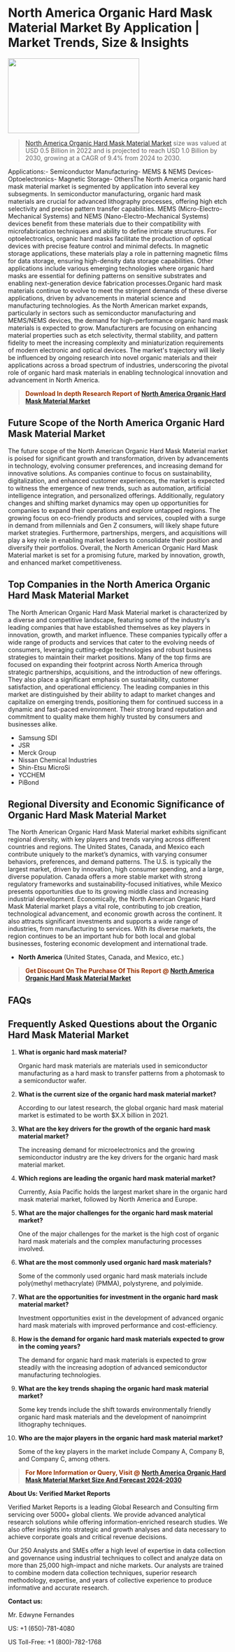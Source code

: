 <p><h1>North America Organic Hard Mask Material Market By Application | Market Trends, Size & Insights</h1><p><img class="aligncenter size-medium wp-image-105565" src="https://ffe5etoiles.com/wp-content/uploads/2025/01/MST7-300x171.png" alt="" width="300" height="171" /></p><blockquote><p><a href="https://www.verifiedmarketreports.com/download-sample/?rid=384636&utm_source=Github-NA&utm_medium=386" target="_blank">North America Organic Hard Mask Material Market</a>  size was valued at USD 0.5 Billion in 2022 and is projected to reach USD 1.0 Billion by 2030, growing at a CAGR of 9.4% from 2024 to 2030.</p></blockquote>Applications:- Semiconductor Manufacturing- MEMS & NEMS Devices- Optoelectronics- Magnetic Storage- OthersThe North America organic hard mask material market is segmented by application into several key subsegments. In semiconductor manufacturing, organic hard mask materials are crucial for advanced lithography processes, offering high etch selectivity and precise pattern transfer capabilities. MEMS (Micro-Electro-Mechanical Systems) and NEMS (Nano-Electro-Mechanical Systems) devices benefit from these materials due to their compatibility with microfabrication techniques and ability to define intricate structures. For optoelectronics, organic hard masks facilitate the production of optical devices with precise feature control and minimal defects. In magnetic storage applications, these materials play a role in patterning magnetic films for data storage, ensuring high-density data storage capabilities. Other applications include various emerging technologies where organic hard masks are essential for defining patterns on sensitive substrates and enabling next-generation device fabrication processes.Organic hard mask materials continue to evolve to meet the stringent demands of these diverse applications, driven by advancements in material science and manufacturing technologies. As the North American market expands, particularly in sectors such as semiconductor manufacturing and MEMS/NEMS devices, the demand for high-performance organic hard mask materials is expected to grow. Manufacturers are focusing on enhancing material properties such as etch selectivity, thermal stability, and pattern fidelity to meet the increasing complexity and miniaturization requirements of modern electronic and optical devices. The market's trajectory will likely be influenced by ongoing research into novel organic materials and their applications across a broad spectrum of industries, underscoring the pivotal role of organic hard mask materials in enabling technological innovation and advancement in North America.</p><blockquote><p><span style="color: #993300;"><strong>Download In depth Research Report of <a href="https://www.verifiedmarketreports.com/download-sample/?rid=384636&utm_source=Github-NA&utm_medium=386">North America Organic Hard Mask Material Market</a></strong></span></p></blockquote><h2>Future Scope of the North America Organic Hard Mask Material Market</h2><p>The future scope of the North American Organic Hard Mask Material market is poised for significant growth and transformation, driven by advancements in technology, evolving consumer preferences, and increasing demand for innovative solutions. As companies continue to focus on sustainability, digitalization, and enhanced customer experiences, the market is expected to witness the emergence of new trends, such as automation, artificial intelligence integration, and personalized offerings. Additionally, regulatory changes and shifting market dynamics may open up opportunities for companies to expand their operations and explore untapped regions. The growing focus on eco-friendly products and services, coupled with a surge in demand from millennials and Gen Z consumers, will likely shape future market strategies. Furthermore, partnerships, mergers, and acquisitions will play a key role in enabling market leaders to consolidate their position and diversify their portfolios. Overall, the North American Organic Hard Mask Material market is set for a promising future, marked by innovation, growth, and enhanced market competitiveness.</p><h2>Top Companies in the North America Organic Hard Mask Material Market</h2><p>The North American Organic Hard Mask Material market is characterized by a diverse and competitive landscape, featuring some of the industry's leading companies that have established themselves as key players in innovation, growth, and market influence. These companies typically offer a wide range of products and services that cater to the evolving needs of consumers, leveraging cutting-edge technologies and robust business strategies to maintain their market positions. Many of the top firms are focused on expanding their footprint across North America through strategic partnerships, acquisitions, and the introduction of new offerings. They also place a significant emphasis on sustainability, customer satisfaction, and operational efficiency. The leading companies in this market are distinguished by their ability to adapt to market changes and capitalize on emerging trends, positioning them for continued success in a dynamic and fast-paced environment. Their strong brand reputation and commitment to quality make them highly trusted by consumers and businesses alike.</p><p><ul><li>Samsung SDI </li><li> JSR </li><li> Merck Group </li><li> Nissan Chemical Industries </li><li> Shin-Etsu MicroSi </li><li> YCCHEM </li><li> PiBond</li></ul></p><h2>Regional Diversity and Economic Significance of Organic Hard Mask Material Market</h2><p>The North American Organic Hard Mask Material market exhibits significant regional diversity, with key players and trends varying across different countries and regions. The United States, Canada, and Mexico each contribute uniquely to the market’s dynamics, with varying consumer behaviors, preferences, and demand patterns. The U.S. is typically the largest market, driven by innovation, high consumer spending, and a large, diverse population. Canada offers a more stable market with strong regulatory frameworks and sustainability-focused initiatives, while Mexico presents opportunities due to its growing middle class and increasing industrial development. Economically, the North American Organic Hard Mask Material market plays a vital role, contributing to job creation, technological advancement, and economic growth across the continent. It also attracts significant investments and supports a wide range of industries, from manufacturing to services. With its diverse markets, the region continues to be an important hub for both local and global businesses, fostering economic development and international trade.</p><ul>    <li><strong>North America</strong> (United States, Canada, and Mexico, etc.)</li></ul><blockquote><p><span style="color: #993300;"><strong>Get Discount On The Purchase Of This Report @ <a href="https://www.verifiedmarketreports.com/ask-for-discount/?rid=384636&utm_source=Github-NA&utm_medium=386">North America Organic Hard Mask Material Market</a></strong></span></p></blockquote><h2>FAQs</h2><p><h2>Frequently Asked Questions about the Organic Hard Mask Material Market</h2><ol>  <li>    <strong>What is organic hard mask material?</div><div></strong>    <p>Organic hard mask materials are materials used in semiconductor manufacturing as a hard mask to transfer patterns from a photomask to a semiconductor wafer.</p>  </li>  <li>    <strong>What is the current size of the organic hard mask material market?</div><div></strong>    <p>According to our latest research, the global organic hard mask material market is estimated to be worth $X.X billion in 2021.</p>  </li>  <li>    <strong>What are the key drivers for the growth of the organic hard mask material market?</div><div></strong>    <p>The increasing demand for microelectronics and the growing semiconductor industry are the key drivers for the organic hard mask material market.</p>  </li>  <li>    <strong>Which regions are leading the organic hard mask material market?</div><div></strong>    <p>Currently, Asia Pacific holds the largest market share in the organic hard mask material market, followed by North America and Europe.</p>  </li>  <li>    <strong>What are the major challenges for the organic hard mask material market?</div><div></strong>    <p>One of the major challenges for the market is the high cost of organic hard mask materials and the complex manufacturing processes involved.</p>  </li>  <li>    <strong>What are the most commonly used organic hard mask materials?</div><div></strong>    <p>Some of the commonly used organic hard mask materials include poly(methyl methacrylate) (PMMA), polystyrene, and polyimide.</p>  </li>  <li>    <strong>What are the opportunities for investment in the organic hard mask material market?</div><div></strong>    <p>Investment opportunities exist in the development of advanced organic hard mask materials with improved performance and cost-efficiency.</p>  </li>  <li>    <strong>How is the demand for organic hard mask materials expected to grow in the coming years?</div><div></strong>    <p>The demand for organic hard mask materials is expected to grow steadily with the increasing adoption of advanced semiconductor manufacturing technologies.</p>  </li>  <li>    <strong>What are the key trends shaping the organic hard mask material market?</div><div></strong>    <p>Some key trends include the shift towards environmentally friendly organic hard mask materials and the development of nanoimprint lithography techniques.</p>  </li>  <li>    <strong>Who are the major players in the organic hard mask material market?</div><div></strong>    <p>Some of the key players in the market include Company A, Company B, and Company C, among others.</p>  </li></ol></body></html></p><blockquote><p><span style="color: #993300;"><strong>For More Information or Query, Visit @ <a href="https://www.verifiedmarketreports.com/product/organic-hard-mask-material-market/">North America Organic Hard Mask Material Market Size And Forecast 2024-2030</a></strong></span></p></blockquote><p><strong>About Us: Verified Market Reports</strong></p><p>Verified Market Reports is a leading Global Research and Consulting firm servicing over 5000+ global clients. We provide advanced analytical research solutions while offering information-enriched research studies. We also offer insights into strategic and growth analyses and data necessary to achieve corporate goals and critical revenue decisions.</p><p>Our 250 Analysts and SMEs offer a high level of expertise in data collection and governance using industrial techniques to collect and analyze data on more than 25,000 high-impact and niche markets. Our analysts are trained to combine modern data collection techniques, superior research methodology, expertise, and years of collective experience to produce informative and accurate research.</p><p><strong>Contact us:</strong></p><p>Mr. Edwyne Fernandes</p><p>US: +1 (650)-781-4080</p><p>US Toll-Free: +1 (800)-782-1768</p>
